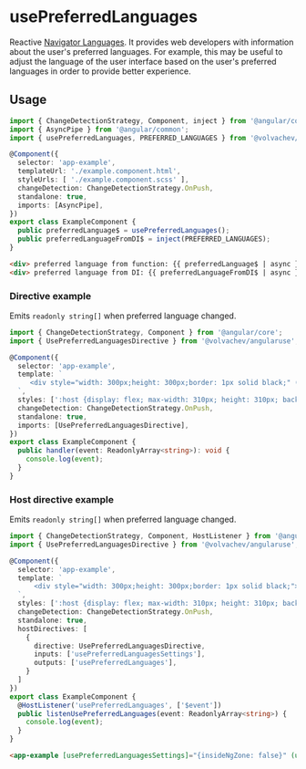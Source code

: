 # usePreferredLanguages

Reactive [Navigator Languages](https://developer.mozilla.org/en-US/docs/Web/API/NavigatorLanguage/languages). It provides web developers with information about the user's preferred languages.
For example, this may be useful to adjust the language of the user interface based on the user's preferred languages in order to provide better experience.

## Usage

```ts
import { ChangeDetectionStrategy, Component, inject } from '@angular/core';
import { AsyncPipe } from '@angular/common';
import { usePreferredLanguages, PREFERRED_LANGUAGES } from '@volvachev/angularuse';

@Component({
  selector: 'app-example',
  templateUrl: './example.component.html',
  styleUrls: [ './example.component.scss' ],
  changeDetection: ChangeDetectionStrategy.OnPush,
  standalone: true,
  imports: [AsyncPipe],
})
export class ExampleComponent {
  public preferredLanguage$ = usePreferredLanguages();
  public preferredLanguageFromDI$ = inject(PREFERRED_LANGUAGES);
}
```

```html
<div> preferred language from function: {{ preferredLanguage$ | async }}</div>
<div> preferred language from DI: {{ preferredLanguageFromDI$ | async }}</div>
```

### Directive example

Emits `readonly string[]` when preferred language changed.

```ts
import { ChangeDetectionStrategy, Component } from '@angular/core';
import { UsePreferredLanguagesDirective } from '@volvachev/angularuse';

@Component({
  selector: 'app-example',
  template: `
     <div style="width: 300px;height: 300px;border: 1px solid black;" (usePreferredLanguages)="handler($event)">test</div>
  `,
  styles: [':host {display: flex; max-width: 310px; height: 310px; background: aquamarine;}'],
  changeDetection: ChangeDetectionStrategy.OnPush,
  standalone: true,
  imports: [UsePreferredLanguagesDirective],
})
export class ExampleComponent {
  public handler(event: ReadonlyArray<string>): void {
    console.log(event);
  }
}
```

### Host directive example

Emits `readonly string[]` when preferred language changed.

```ts
import { ChangeDetectionStrategy, Component, HostListener } from '@angular/core';
import { UsePreferredLanguagesDirective } from '@volvachev/angularuse';

@Component({
  selector: 'app-example',
  template: `
      <div style="width: 300px;height: 300px;border: 1px solid black;">example</div>
  `,
  styles: [':host {display: flex; max-width: 310px; height: 310px; background: aquamarine;}'],
  changeDetection: ChangeDetectionStrategy.OnPush,
  standalone: true,
  hostDirectives: [
    {
      directive: UsePreferredLanguagesDirective,
      inputs: ['usePreferredLanguagesSettings'],
      outputs: ['usePreferredLanguages'],
    }
  ]
})
export class ExampleComponent {
  @HostListener('usePreferredLanguages', ['$event'])
  public listenUsePreferredLanguages(event: ReadonlyArray<string>) {
    console.log(event);
  }
}
```

```html
<app-example [usePreferredLanguagesSettings]="{insideNgZone: false}" (usePreferredLanguages)="listenUsePreferredLanguages($event)"></app-example>
```